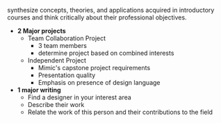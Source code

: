 synthesize concepts, theories, and applications acquired in introductory courses and think critically about their professional objectives.

* **2 Major projects**
  * Team Collaboration Project
    * 3 team members
    * determine project based on combined interests
  * Independent Project
    * Mimic's capstone project requirements
    * Presentation quality
    * Emphasis on presence of design language
* **1 major writing**
  * Find a designer in your interest area
  * Describe their work
  * Relate the work of this person and their contributions to the field



